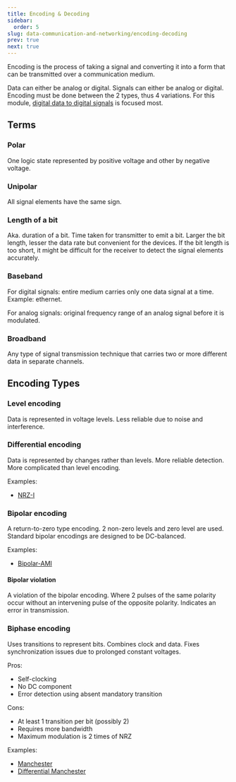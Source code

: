 ```yaml
---
title: Encoding & Decoding
sidebar:
  order: 5
slug: data-communication-and-networking/encoding-decoding
prev: true
next: true
---
```


Encoding is the process of taking a signal and converting it into a form that can be transmitted over a communication medium.

Data can either be analog or digital. Signals can either be analog or digital. Encoding must be done between the 2 types, thus 4 variations. For this module, [digital data to digital signals](/data-communication-networking/digital-to-digital) is focused most.

## Terms

### Polar

One logic state represented by positive voltage and other by negative voltage.

### Unipolar

All signal elements have the same sign.

### Length of a bit

Aka. duration of a bit. Time taken for transmitter to emit a bit. Larger the bit length, lesser the data rate but convenient for the devices. If the bit length is too short, it might be difficult for the receiver to detect the signal elements accurately.

### Baseband

For digital signals: entire medium carries only one data signal at a time. Example: ethernet.

For analog signals: original frequency range of an analog signal before it is modulated.

### Broadband

Any type of signal transmission technique that carries two or more different data in separate channels.

## Encoding Types

### Level encoding

Data is represented in voltage levels. Less reliable due to noise and interference.

### Differential encoding

Data is represented by changes rather than levels. More reliable detection. More complicated than level encoding.

Examples:

- [NRZ-I](/data-communication-networking/digital-to-digital#nrz-i)

### Bipolar encoding

A return-to-zero type encoding. 2 non-zero levels and zero level are used. Standard bipolar encodings are designed to be DC-balanced.

Examples:
- [Bipolar-AMI](/data-communication-networking/digital-to-digital#bipolar-ami)

#### Bipolar violation

A violation of the bipolar encoding. Where 2 pulses of the same polarity occur without an intervening pulse of the opposite polarity. Indicates an error in transmission.

### Biphase encoding

Uses transitions to represent bits. Combines clock and data. Fixes synchronization issues due to prolonged constant voltages.

Pros:
- Self-clocking
- No DC component
- Error detection using absent mandatory transition

Cons:
- At least 1 transition per bit (possibly 2)
- Requires more bandwidth
- Maximum modulation is 2 times of NRZ

Examples:
- [Manchester](/data-communication-networking/digital-to-digital#manchester)
- [Differential Manchester](/data-communication-networking/digital-to-digital#differential-manchester)

